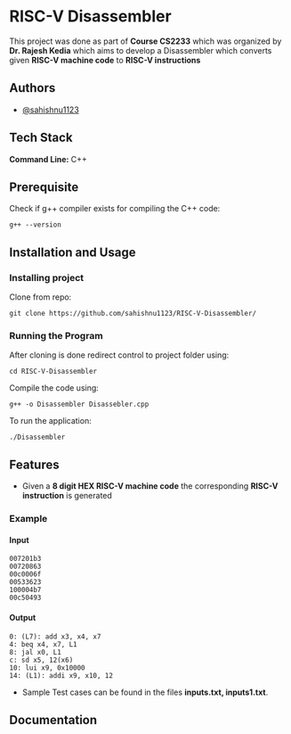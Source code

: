 # RISC-V Disassembler

This project was done as part of **Course CS2233** which was organized by **Dr. Rajesh Kedia** which aims to develop a Disassembler which converts given **RISC-V machine code** to **RISC-V instructions**


## Authors

- [@sahishnu1123](https://www.github.com/sahishnu1123)


## Tech Stack

**Command Line:** C++



## Prerequisite
Check if g++ compiler exists for compiling the C++ code:

    g++ --version

## Installation and Usage 

### Installing project

Clone from repo:

    git clone https://github.com/sahishnu1123/RISC-V-Disassembler/

### Running the Program

After cloning is done redirect control to project folder using:

    cd RISC-V-Disassembler

Compile the code using:

    g++ -o Disassembler Disassebler.cpp

To run the application:

    ./Disassembler

## Features

- Given a **8 digit HEX RISC-V machine code** the corresponding **RISC-V instruction** is generated 

### Example 
#### Input 
    007201b3
    00720863
    00c0006f
    00533623 
    100004b7 
    00c50493

#### Output
    0: (L7): add x3, x4, x7 
    4: beq x4, x7, L1
    8: jal x0, L1
    c: sd x5, 12(x6)
    10: lui x9, 0x10000
    14: (L1): addi x9, x10, 12

- Sample Test cases can be found in the files **inputs.txt, inputs1.txt**.

## Documentation
